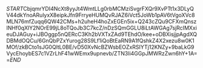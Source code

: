 $START$CbjqmrYDI4NcXt8yyJt4WmtLLg0rbMCMziSvgrFXQr9XvPTt1x3DLyQV44dkYnoARulyxX8eipkJfn9FrryeHUMQvRJAZ6iVct5JoWb1pAV6tVgoXVc8MLN76mfZuqq6QW42CMs+h2uheH4hoZxEGEn5ix+Q243cZQu9CFXmQnszINHf0qXlY2NOrE99jL8oTQoJb3C7kcZ/nDzSQmGGLU8iLtAWGAg7sjRcIMXxieuDJAGuy+iJBOggp5nQERcC3Kh2bVXTxZAd9TEhdO/kee+oDBXisjjpAgdXQDBMdOQCu/6GnQbPZxYurog28S9Lf1iQoBtEaRN9A1fQshkZ4X2xezu8w0K1MOf/zkBCto1sJG0QltL0BE/vD50XvNcBZWsbEOZxRSIYTj12KNZy+9baLkG9VycEhoybES7c1VZrLhF41wWEmx9upnevb/ZTN3Ii4GGpJMWRzZwn6hY+1A==$END$